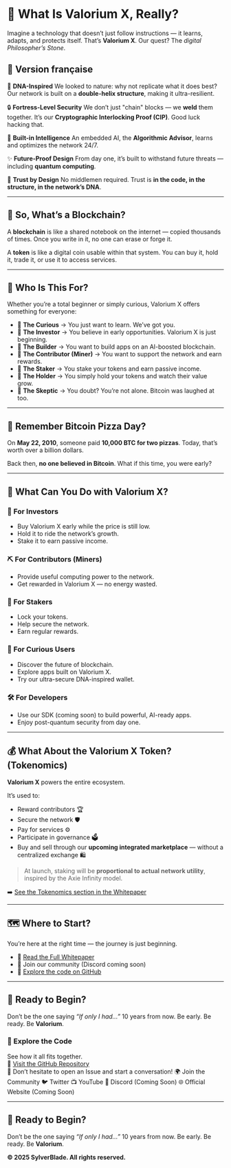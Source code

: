 # 🤔 What Is Valorium X, Really?

Imagine a technology that doesn’t just follow instructions — it learns, adapts, and protects itself. That’s **Valorium X**.
Our quest? The *digital Philosopher’s Stone*.

🔗 Version française
---

🧬 **DNA-Inspired**
We looked to nature: why not replicate what it does best?
Our network is built on a **double-helix structure**, making it ultra-resilient.

🔒 **Fortress-Level Security**
We don’t just "chain" blocks — we **weld** them together.
It’s our **Cryptographic Interlocking Proof (CIP)**. Good luck hacking that.

🧠 **Built-in Intelligence**
An embedded AI, the **Algorithmic Advisor**, learns and optimizes the network 24/7.

✨ **Future-Proof Design**
From day one, it’s built to withstand future threats — including **quantum computing**.

🤝 **Trust by Design**
No middlemen required. Trust is **in the code, in the structure, in the network’s DNA**.

---

## 🧠 So, What’s a Blockchain?

A **blockchain** is like a shared notebook on the internet — copied thousands of times.
Once you write in it, no one can erase or forge it.

A **token** is like a digital coin usable within that system.
You can buy it, hold it, trade it, or use it to access services.

---

## 🎯 Who Is This For?

Whether you’re a total beginner or simply curious, Valorium X offers something for everyone:

* 🧠 **The Curious** → You just want to learn. We’ve got you.
* 💸 **The Investor** → You believe in early opportunities. Valorium X is just beginning.
* 🔧 **The Builder** → You want to build apps on an AI-boosted blockchain.
* 🔌 **The Contributor (Miner)** → You want to support the network and earn rewards.
* 🔐 **The Staker** → You stake your tokens and earn passive income.
* 🧾 **The Holder** → You simply hold your tokens and watch their value grow.
* 🤨 **The Skeptic** → You doubt? You’re not alone. Bitcoin was laughed at too.

---

## 🍕 Remember Bitcoin Pizza Day?

On **May 22, 2010**, someone paid **10,000 BTC for two pizzas**.
Today, that’s worth over a billion dollars.

Back then, **no one believed in Bitcoin**.
What if this time, you were early?

---

## 🧭 What Can You Do with Valorium X?

### 💸 For Investors

* Buy Valorium X early while the price is still low.
* Hold it to ride the network’s growth.
* Stake it to earn passive income.

### ⛏️ For Contributors (Miners)

* Provide useful computing power to the network.
* Get rewarded in Valorium X — no energy wasted.

### 🔐 For Stakers

* Lock your tokens.
* Help secure the network.
* Earn regular rewards.

### 👥 For Curious Users

* Discover the future of blockchain.
* Explore apps built on Valorium X.
* Try our ultra-secure DNA-inspired wallet.

### 🛠️ For Developers

* Use our SDK (coming soon) to build powerful, AI-ready apps.
* Enjoy post-quantum security from day one.

---

## 💰 What About the Valorium X Token? (Tokenomics)

**Valorium X** powers the entire ecosystem.

It’s used to:

* Reward contributors 🏆
* Secure the network 🛡️
* Pay for services ⚙️
* Participate in governance 🗳️
* Buy and sell through our **upcoming integrated marketplace** — without a centralized exchange 🛍️

> At launch, staking will be **proportional to actual network utility**, inspired by the Axie Infinity model.

➡️ [See the Tokenomics section in the Whitepaper](https://github.com/SylverbladeX/ValoriumX/blob/main/whitepapers/whitepaper.md#tokenomics)

---

## 🗺️ Where to Start?

You’re here at the right time — the journey is just beginning.

* 📖 [Read the Full Whitepaper](https://github.com/SylverbladeX/ValoriumX/blob/main/whitepapers/whitepaper.md)
* 💬 Join our community (Discord coming soon)
* 🧩 [Explore the code on GitHub](https://github.com/SylverbladeX/ValoriumX)

---

## 🚀 Ready to Begin?

Don’t be the one saying *“If only I had...”* 10 years from now.
Be early. Be ready. Be **Valorium**.

### 🧬 Explore the Code  
See how it all fits together.  
🧩 [Visit the GitHub Repository](https://github.com/SylverbladeX/ValoriumX)  
💬 Don’t hesitate to open an Issue and start a conversation!
🌍 Join the Community
🐦 Twitter
📺 YouTube
💬 Discord (Coming Soon)
🌐 Official Website (Coming Soon)

---


## 🚀 Ready to Begin?

Don’t be the one saying *“If only I had...”* 10 years from now.
Be early. Be ready. Be **Valorium**.

**© 2025 SylverBlade. All rights reserved.**

